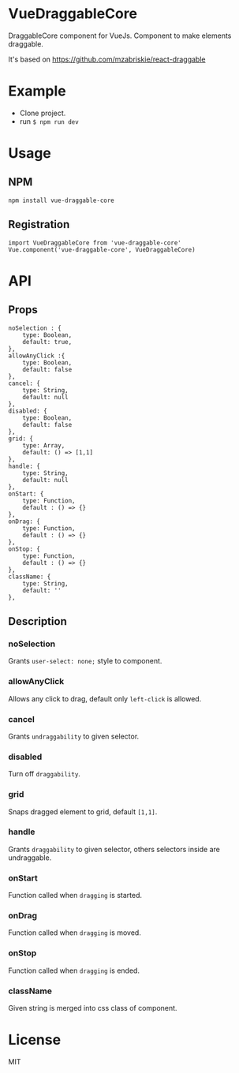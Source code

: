 # VueDraggableCore
DraggableCore component for VueJs. Component to make elements draggable.

It's based on https://github.com/mzabriskie/react-draggable

# Example

- Clone project.
- run `$ npm run dev`

# Usage
## NPM
```
npm install vue-draggable-core
```

## Registration
```
import VueDraggableCore from 'vue-draggable-core'
Vue.component('vue-draggable-core', VueDraggableCore)
```

# API

## Props

```
noSelection : {
    type: Boolean,
    default: true,
},
allowAnyClick :{
    type: Boolean,
    default: false
},
cancel: {
    type: String,
    default: null
},
disabled: {
    type: Boolean,
    default: false
},
grid: {
    type: Array,
    default: () => [1,1]
},
handle: {
    type: String,
    default: null
},
onStart: {
    type: Function,
    default : () => {}
},
onDrag: {
    type: Function,
    default : () => {}
},
onStop: {
    type: Function,
    default : () => {}
},
className: {
    type: String,
    default: ''
},
```

## Description

### noSelection

Grants `user-select: none;` style to component.

### allowAnyClick

Allows any click to drag, default only `left-click` is allowed.

### cancel

Grants `undraggability` to given selector.

### disabled

Turn off `draggability`.

### grid

Snaps dragged element to grid, default `[1,1]`.

### handle

Grants `draggability` to given selector, others selectors inside are undraggable.

### onStart

Function called when `dragging` is started.

### onDrag

Function called when `dragging` is moved.

### onStop

Function called when `dragging` is ended.

### className

Given string is merged into css class of component.

# License
MIT